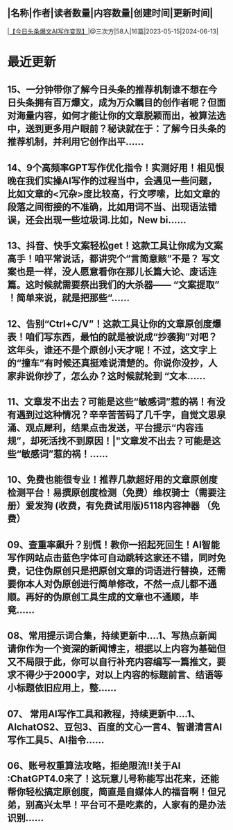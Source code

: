 |名称|作者|读者数量|内容数量|创建时间|更新时间|
---
|[【今日头条爆文AI写作变现】](https://xiaobot.net/p/xuan_0429?refer=0b133df9-27dc-423b-8101-639049001c13)|@三次方|58人|16篇|2023-05-15|2024-06-13|

# 最近更新
## 15、一分钟带你了解今日头条的推荐机制谁不想在今日头条拥有百万爆文，成为万众瞩目的创作者呢？但面对海量内容，如何才能让你的文章脱颖而出，被算法选中，送到更多用户眼前？秘诀就在于：了解今日头条的推荐机制，并利用它创作出平......
## 14、9个高频率GPT写作优化指令！实测好用！相见恨晚在我们实操AI写作的过程当中，会遇见一些问题，比如文章的<冗杂>度比较高，行文啰嗦，比如文章的段落之间衔接的不准确，比如用词不当、出现语法错误，还会出现一些垃圾词.比如，New bi......
## 13、抖音、快手文案轻松get！这款工具让你成为文案高手！咱平常说话，都讲究个“言简意赅”不是？ 写文案也是一样，没人愿意看你在那儿长篇大论、废话连篇。这时候就需要祭出我们的大杀器—— “文案提取” ！简单来说，就是把那些“......
## 12、告别“Ctrl+C/V”！这款工具让你的文章原创度爆表！咱们写东西，最怕的就是被说成“抄袭狗”对吧？这年头，谁还不是个原创小天才呢！不过，这文字上的“撞车”有时候还真挺难说清楚的。你说你没抄，人家非说你抄了，怎么办？这时候就轮到 “文本......
## 11、文章发不出去？可能是这些“敏感词”惹的祸！有没有遇到过这种情况？辛辛苦苦码了几千字，自觉文思泉涌、观点犀利，结果点击发送，平台提示“内容违规”，却死活找不到原因！|"文章发不出去？可能是这些“敏感词”惹的祸！......
## 10、免费也能很专业！推荐几款超好用的文章原创度检测平台！易撰原创度检测（免费）维权骑士（需要注册）爱发狗 (收费，有免费试用版)5118内容神器 （免费）
## 09、查重率飙升？别慌！教你一招起死回生！AI智能写作网站点击蓝色字体可自动跳转这家还不错，同时免费，记住伪原创只是把原创文章的词语进行替换，还需要你本人对伪原创进行简单修改，不然一点儿都不通顺。再好的伪原创工具生成的文章也不通顺，毕竟......
## 08、常用提示词合集，持续更新中....1、写热点新闻请你作为一个资深的新闻博主，根据以上内容为基础但又不局限于此，你可以自行补充内容编写一篇推文，要求不得少于2000字，对以上内容的标题前言、结语等小标题依旧应用上，整......
## 07、 常用AI写作工具和教程，持续更新中....1、AIchatOS2、豆包3、百度的文心一言4、智谱清言AI写作工具5、AI指令......
## 06、账号权重算法攻略，拒绝限流‼️关于AI :ChatGPT4.0来了！这玩意儿号称能写出花来，还能帮你轻松搞定原创度，简直是自媒体人的福音啊！但兄弟，别高兴太早！平台可不是吃素的，人家有的是办法识别......


